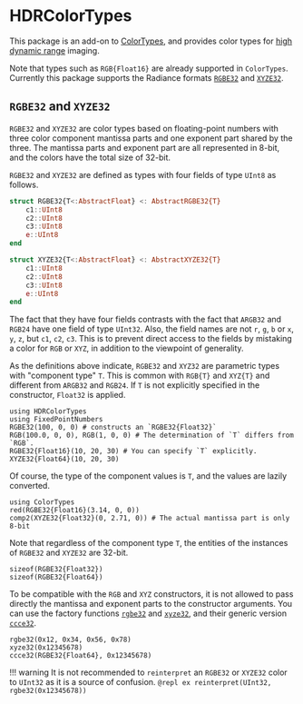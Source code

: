 # HDRColorTypes
This package is an add-on to [ColorTypes](https://github.com/JuliaGraphics/ColorTypes.jl),
and provides color types for [high dynamic range](https://en.wikipedia.org/wiki/High_dynamic_range)
imaging.

Note that types such as `RGB{Float16}` are already supported in `ColorTypes`.
Currently this package supports the Radiance formats [`RGBE32`](@ref) and
[`XYZE32`](@ref).

## `RGBE32` and `XYZE32`
`RGBE32` and `XYZE32` are color types based on floating-point numbers with three
color component mantissa parts and one exponent part shared by the three.
The mantissa parts and exponent part are all represented in 8-bit, and the
colors have the total size of 32-bit.

`RGBE32` and `XYZE32` are defined as types with four fields of type `UInt8` as
follows.
```julia
struct RGBE32{T<:AbstractFloat} <: AbstractRGBE32{T}
    c1::UInt8
    c2::UInt8
    c3::UInt8
    e::UInt8
end
```
```julia
struct XYZE32{T<:AbstractFloat} <: AbstractXYZE32{T}
    c1::UInt8
    c2::UInt8
    c3::UInt8
    e::UInt8
end
```
The fact that they have four fields contrasts with the fact that `ARGB32` and
`RGB24` have one field of type `UInt32`.
Also, the field names are not `r`, `g`, `b` or `x`, `y`, `z`, but `c1`, `c2`,
`c3`.
This is to prevent direct access to the fields by mistaking a color for `RGB`
or `XYZ`, in addition to the viewpoint of generality.

As the definitions above indicate, `RGBE32` and `XYZ32` are parametric types
with "component type" `T`.
This is common with `RGB{T}` and `XYZ{T}` and different from `ARGB32` and
`RGB24`.
If `T` is not explicitly specified in the constructor, `Float32` is applied.
```@repl ex
using HDRColorTypes
using FixedPointNumbers
RGBE32(100, 0, 0) # constructs an `RGBE32{Float32}`
RGB(100.0, 0, 0), RGB(1, 0, 0) # The determination of `T` differs from `RGB`.
RGBE32{Float16}(10, 20, 30) # You can specify `T` explicitly.
XYZE32{Float64}(10, 20, 30)
```
Of course, the type of the component values is `T`, and the values are lazily
converted.
```@repl ex
using ColorTypes
red(RGBE32{Float16}(3.14, 0, 0))
comp2(XYZE32{Float32}(0, 2.71, 0)) # The actual mantissa part is only 8-bit
```

Note that regardless of the component type `T`, the entities of the instances
of `RGBE32` and `XYZE32` are 32-bit.
```@repl ex
sizeof(RGBE32{Float32})
sizeof(RGBE32{Float64})
```
To be compatible with the `RGB` and `XYZ` constructors, it is not allowed to
pass directly the mantissa and exponent parts to the constructor arguments.
You can use the factory functions [`rgbe32`](@ref) and [`xyze32`](@ref), and
their generic version [`ccce32`](@ref).
```@repl ex
rgbe32(0x12, 0x34, 0x56, 0x78)
xyze32(0x12345678)
ccce32(RGBE32{Float64}, 0x12345678)
```
!!! warning
    It is not recommended to `reinterpret` an `RGBE32` or `XYZE32` color to
    `UInt32` as it is a source of confusion.
    ```@repl ex
    reinterpret(UInt32, rgbe32(0x12345678))
    ```

